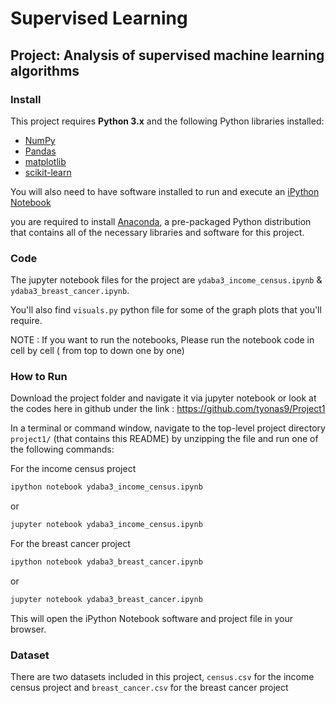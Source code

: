 # Supervised Learning
## Project: Analysis of supervised machine learning algorithms

### Install

This project requires **Python 3.x** and the following Python libraries installed:

- [NumPy](http://www.numpy.org/)
- [Pandas](http://pandas.pydata.org)
- [matplotlib](http://matplotlib.org/)
- [scikit-learn](http://scikit-learn.org/stable/)

You will also need to have software installed to run and execute an [iPython Notebook](http://ipython.org/notebook.html)

you are required to install [Anaconda](https://www.continuum.io/downloads), a pre-packaged Python distribution that contains all of the necessary libraries and software for this project.

### Code

The jupyter notebook files for the project are `ydaba3_income_census.ipynb` & `ydaba3_breast_cancer.ipynb`.

You'll also find `visuals.py` python file for some of the graph plots that you'll require. 

NOTE : If you want to run the notebooks, Please run the notebook code in cell by cell ( from top to down one by one)


### How to Run

Download the project folder and navigate it via jupyter notebook or look at the codes here in github under the link : https://github.com/tyonas9/Project1

In a terminal or command window, navigate to the top-level project directory `project1/` (that contains this README) by unzipping the file and run one of the following commands:

For the income census project 
```bash
ipython notebook ydaba3_income_census.ipynb
```  
or
```bash
jupyter notebook ydaba3_income_census.ipynb
```
For the breast cancer project 
```bash
ipython notebook ydaba3_breast_cancer.ipynb
```  
or
```bash
jupyter notebook ydaba3_breast_cancer.ipynb
```

This will open the iPython Notebook software and project file in your browser.


### Dataset
There are two datasets included in this project, `census.csv` for the income census project and `breast_cancer.csv` for the breast cancer project
